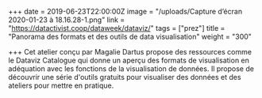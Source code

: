 +++
date = 2019-06-23T22:00:00Z
image = "/uploads/Capture d’écran 2020-01-23 à 18.16.28-1.png"
link = "https://datactivist.coop/dataweek/dataviz/"
tags = ["prez"]
title = "Panorama des formats et des outils de data visualisation"
weight = "300"

+++
Cet atelier conçu par Magalie Dartus propose des ressources comme le Dataviz Catalogue qui donne un aperçu des formats de visualisation en adéquation avec les fonctions de la visualisation de données. Il propose de découvrir une série d'outils gratuits pour visualiser des données et des ateliers pour mettre en pratique. 